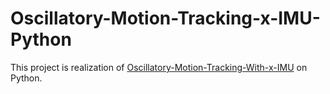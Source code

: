 # Oscillatory-Motion-Tracking-x-IMU-Python

This project is realization of [Oscillatory-Motion-Tracking-With-x-IMU](https://github.com/xioTechnologies/Oscillatory-Motion-Tracking-With-x-IMU) on Python.
